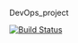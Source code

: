 DevOps_project

[![Build Status](https://travis-ci.com/leojul/DevOps_project.svg?branch=master)](https://travis-ci.com/leojul/DevOps_project)
